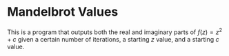 # Mandelbrot Values
This is a program that outputs both the real and imaginary parts of $f(z)=z^{2}+c$ given a certain number of iterations, a starting $z$ value, and a starting $c$ value.